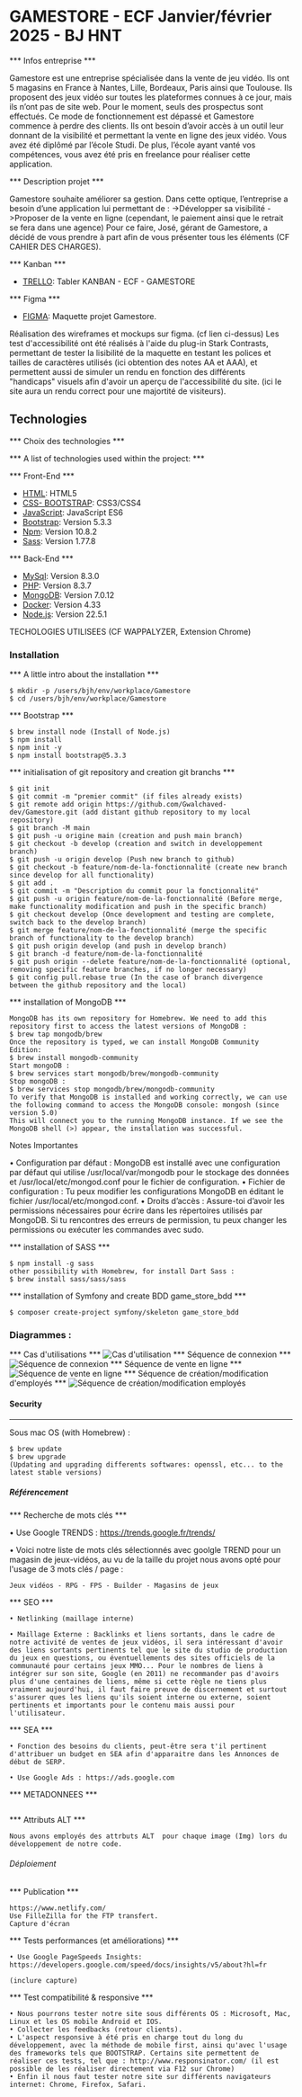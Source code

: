 # GAMESTORE - ECF Janvier/février 2025 - BJ HNT

*** Infos entreprise ***

Gamestore est une entreprise spécialisée dans la vente de jeu vidéo. Ils ont 5 magasins en
France à Nantes, Lille, Bordeaux, Paris ainsi que Toulouse.
Ils proposent des jeux vidéo sur toutes les plateformes connues à ce jour, mais ils n’ont pas de
site web. Pour le moment, seuls des prospectus sont effectués. Ce mode de fonctionnement
est dépassé et Gamestore commence à perdre des clients. Ils ont besoin d’avoir accès à un outil leur donnant de la visibilité et permettant la vente en ligne des jeux vidéo.
Vous avez été diplômé par l’école Studi. De plus, l’école ayant vanté vos compétences, vous
avez été pris en freelance pour réaliser cette application.


*** Description projet ***

Gamestore souhaite améliorer sa gestion. Dans cette optique, l’entreprise a besoin d’une
application lui permettant de :
->Développer sa visibilité
->Proposer de la vente en ligne (cependant, le paiement ainsi que le retrait se fera dans
une agence)
Pour ce faire, José, gérant de Gamestore, a décidé de vous prendre à part afin de vous présenter tous les éléments (CF CAHIER DES CHARGES).


*** Kanban ***
* [TRELLO](https://trello.com/b/BsKkY6Gp/gamestore-bj-hnt-kanban): Tabler KANBAN - ECF - GAMESTORE

*** Figma ***

* [FIGMA](https://www.figma.com/design/p8sm3BDQKgfxbb5WqlIAil/Gamestore?node-id=1-2&m=dev&t=EEXlZ1F3uJrL7LYK-1): Maquette projet Gamestore.


Réalisation des wireframes et mockups sur figma. (cf lien ci-dessus)
Les test d'accessibilité ont été réalisés à l'aide du plug-in Stark Contrasts, permettant de tester la lisibilité de la maquette en testant les polices et tailles de caractères utilisés (ici obtention des notes AA et AAA), et permettent aussi de simuler un rendu en fonction des différents "handicaps" visuels afin d'avoir un aperçu de l'accessibilité du site. (ici le site aura un rendu correct pour une majortité de visiteurs).


## Technologies
*** Choix des technologies ***


*** A list of technologies used within the project: ***

*** Front-End ***

* [HTML](https://developer.mozilla.org/fr/docs/Web/HTML): HTML5
* [CSS- BOOTSTRAP](https://getbootstrap.com/): CSS3/CSS4
* [JavaScript](https://developer.mozilla.org/fr/docs/Web/JavaScript): JavaScript ES6
* [Bootstrap](https://getbootstrap.com/): Version 5.3.3
* [Npm](https://www.npmjs.com/): Version 10.8.2
* [Sass](https://sass-lang.com/): Version 1.77.8

*** Back-End ***

* [MySql](https://www.mysql.com/fr/): Version 8.3.0
* [PHP](https://www.php.net/): Version 8.3.7
* [MongoDB](https://www.mongodb.com/fr-fr): Version 7.0.12
* [Docker](https://www.docker.com/): Version 4.33
* [Node.js](https://nodejs.org/fr): Version 22.5.1

TECHOLOGIES UTILISEES (CF WAPPALYZER, Extension Chrome)

### Installation
*** A little intro about the installation ***
```
$ mkdir -p /users/bjh/env/workplace/Gamestore
$ cd /users/bjh/env/workplace/Gamestore
```
*** Bootstrap ***
```
$ brew install node (Install of Node.js)
$ npm install
$ npm init -y
$ npm install bootstrap@5.3.3
```
*** initialisation of git repository and creation git branchs ***
```
$ git init
$ git commit -m "premier commit" (if files already exists)
$ git remote add origin https://github.com/Gwalchaved-dev/Gamestore.git (add distant github repository to my local repository)
$ git branch -M main 
$ git push -u origine main (creation and push main branch)
$ git checkout -b develop (creation and switch in developpement branch)
$ git push -u origin develop (Push new branch to github)
$ git checkout -b feature/nom-de-la-fonctionnalité (create new branch since develop for all functionality)
$ git add .
$ git commit -m "Description du commit pour la fonctionnalité"
$ git push -u origin feature/nom-de-la-fonctionnalité (Before merge, make functionality modification and push in the specific branch)
$ git checkout develop (Once development and testing are complete, switch back to the develop branch)
$ git merge feature/nom-de-la-fonctionnalité (merge the specific branch of functionality to the develop branch)
$ git push origin develop (and push in develop branch)
$ git branch -d feature/nom-de-la-fonctionnalité
$ git push origin --delete feature/nom-de-la-fonctionnalité (optional, removing specific feature branches, if no longer necessary)
$ git config pull.rebase true (In the case of branch divergence between the github repository and the local)
```

*** installation of MongoDB ***
```
MongoDB has its own repository for Homebrew. We need to add this repository first to access the latest versions of MongoDB :
$ brew tap mongodb/brew
Once the repository is typed, we can install MongoDB Community Edition:
$ brew install mongodb-community
Start mongoDB :
$ brew services start mongodb/brew/mongodb-community
Stop mongoDB :
$ brew services stop mongodb/brew/mongodb-community
To verify that MongoDB is installed and working correctly, we can use the following command to access the MongoDB console: mongosh (since version 5.0)
This will connect you to the running MongoDB instance. If we see the MongoDB shell (>) appear, the installation was successful.
```

Notes Importantes

• Configuration par défaut : MongoDB est installé avec une configuration par défaut qui utilise /usr/local/var/mongodb pour le stockage des données et /usr/local/etc/mongod.conf pour le fichier de configuration.
• Fichier de configuration : Tu peux modifier les configurations MongoDB en éditant le fichier /usr/local/etc/mongod.conf.
• Droits d’accès : Assure-toi d’avoir les permissions nécessaires pour écrire dans les répertoires utilisés par MongoDB. Si tu rencontres des erreurs de permission, tu peux changer les permissions ou exécuter les commandes avec sudo.

*** installation of SASS ***
```
$ npm install -g sass
other possibility with Homebrew, for install Dart Sass :
$ brew install sass/sass/sass
```
*** installation of Symfony and create BDD game_store_bdd ***

```
$ composer create-project symfony/skeleton game_store_bdd
```


### Diagrammes :
*** Cas d'utilisations ***
![Cas d'utilisation](Assets/images/Diagrammes/Diagramme%20cas%20utilisations%20Gamestore.drawio.png)
*** Séquence de connexion ***
![Séquence de connexion](Assets/images/Diagrammes/Diag%20Seq%20Connexion.png)
*** Séquence de vente en ligne ***
![Séquence de vente en ligne](Assets/images/Diagrammes/Diag%20seq%20Vente%20en%20ligne.png)
*** Séquence de création/modification d'employés ***
![Séquence de création/modification employés](Assets/images/Diagrammes/Diag%20Seq%20Crea:delete:modif%20employee.png)

#### Security
*** 
Sous mac OS (with Homebrew) :
```
$ brew update
$ brew upgrade
(Updating and upgrading differents softwares: openssl, etc... to the latest stable versions)
```

##### Référencement
*** Recherche de mots clés ***

• Use Google TRENDS : https://trends.google.fr/trends/

• Voici notre liste de mots clés sélectionnés avec goolgle TREND pour un magasin de jeux-vidéos, au vu de la taille du projet nous avons opté pour l'usage de 3 mots clés / page : 
```
Jeux vidéos - RPG - FPS - Builder - Magasins de jeux
```
*** SEO ***
```
• Netlinking (maillage interne)

• Maillage Externe : Backlinks et liens sortants, dans le cadre de notre activité de ventes de jeux vidéos, il sera intéressant d'avoir des liens sortants pertinents tel que le site du studio de production du jeux en questions, ou éventuellements des sites officiels de la communauté pour certains jeux MMO... Pour le nombres de liens à intégrer sur son site, Google (en 2011) ne recommander pas d'avoirs plus d'une centaines de liens, même si cette règle ne tiens plus vraiment aujourd'hui, il faut faire preuve de discernement et surtout s'assurer ques les liens qu'ils soient interne ou externe, soient pertinents et importants pour le contenu mais aussi pour l'utilisateur.
```
*** SEA ***
```
• Fonction des besoins du clients, peut-être sera t'il pertinent d'attribuer un budget en SEA afin d'apparaitre dans les Annonces de début de SERP.

• Use Google Ads : https://ads.google.com
```
*** METADONNEES ***
```
```

*** Attributs ALT ***
```
Nous avons employés des attrbuts ALT  pour chaque image (Img) lors du développement de notre code.

```

###### Déploiement
*** Publication ***
```
https://www.netlify.com/
Use FilleZilla for the FTP transfert.
Capture d'écran
```
*** Tests performances (et améliorations) ***
```
• Use Google PageSpeeds Insights: https://developers.google.com/speed/docs/insights/v5/about?hl=fr

(inclure capture)

```
*** Test compatibilité & responsive ***
```
• Nous pourrons tester notre site sous différents OS : Microsoft, Mac, Linux et les OS mobile Android et IOS.
• Collecter les feedbacks (retour clients).
• L'aspect responsive à été pris en charge tout du long du développement, avec la méthode de mobile first, ainsi qu'avec l'usage des frameworks tels que BOOTSTRAP. Certains site permettent de réaliser ces tests, tel que : http://www.responsinator.com/ (il est possible de les réaliser directement via F12 sur Chrome)
• Enfin il nous faut tester notre site sur différents navigateurs internet: Chrome, Firefox, Safari.

```
